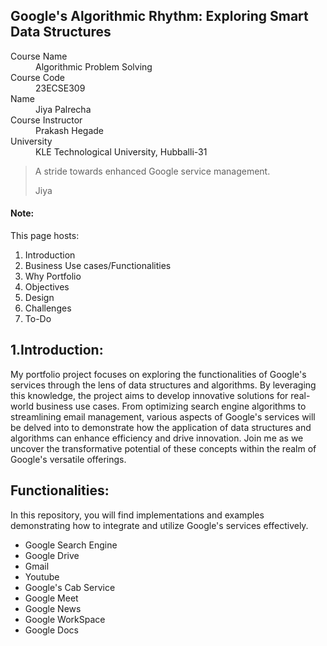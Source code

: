 ## Google's Algorithmic Rhythm: Exploring Smart Data Structures


<dl>
<dt>Course Name</dt>
<dd>Algorithmic Problem Solving</dd>
<dt>Course Code</dt>
<dd>23ECSE309</dd>
<dt>Name</dt>
<dd>Jiya Palrecha</dd>
<dt>Course Instructor</dt>
<dd>Prakash Hegade</dd>
<dt>University</dt>
<dd>KLE Technological University, Hubballi-31</dd>
</dl>


> A stride towards enhanced Google service management.
>
> Jiya


#### Note:
This page hosts:

1. Introduction
2. Business Use cases/Functionalities
3. Why Portfolio
4. Objectives
5. Design
6. Challenges
7. To-Do


## 1.Introduction:
My portfolio project focuses on exploring the functionalities of Google's services through the lens of data structures and algorithms. By leveraging this knowledge, the project aims to develop innovative solutions for real-world business use cases. From optimizing search engine algorithms to streamlining email management, various aspects of Google's services will be delved into to demonstrate how the application of data structures and algorithms can enhance efficiency and drive innovation. Join me as we uncover the transformative potential of these concepts within the realm of Google's versatile offerings.

## Functionalities:
In this repository, you will find implementations and examples demonstrating how to integrate and utilize Google's services effectively.
- Google Search Engine
- Google Drive
- Gmail
- Youtube
- Google's Cab Service
- Google Meet
- Google News
- Google WorkSpace
- Google Docs

